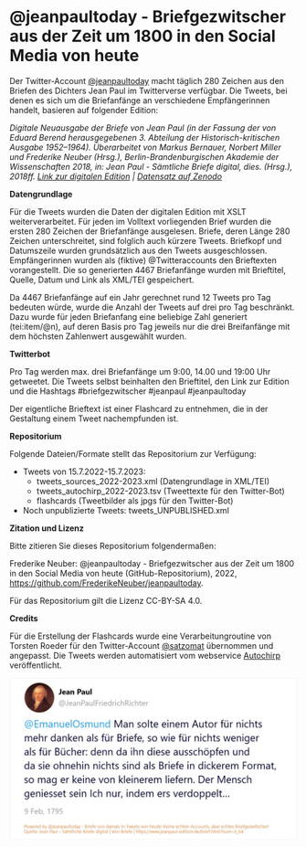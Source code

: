 # @jeanpaultoday - Briefgezwitscher aus der Zeit um 1800 in den Social Media von heute

Der Twitter-Account [@jeanpaultoday](https://twitter.com/jeanpaultoday) macht täglich 280 Zeichen aus den Briefen des Dichters Jean Paul im Twitterverse verfügbar. Die Tweets, bei denen es sich um die Briefanfänge an verschiedene Empfängerinnen handelt, basieren auf folgender Edition:

_Digitale Neuausgabe der Briefe von Jean Paul (in der Fassung der von Eduard Berend herausgegebenen 3. Abteilung der Historisch-kritischen Ausgabe 1952–1964). Überarbeitet von Markus Bernauer, Norbert Miller und Frederike Neuber (Hrsg.), Berlin-Brandenburgischen Akademie der Wissenschaften 2018, in: Jean Paul - Sämtliche Briefe digital, dies. (Hrsg.), 2018ff. [Link zur digitalen Edition](https://www.jeanpaul-edition.de/) | [Datensatz auf Zenodo](https://doi.org/10.5281/zenodo.4109518)_ 



**Datengrundlage**

Für die Tweets wurden die Daten der digitalen Edition mit XSLT weiterverarbeitet. Für jeden im Volltext vorliegenden Brief wurden die ersten 280 Zeichen der Briefanfänge ausgelesen. Briefe, deren Länge 280 Zeichen unterschreitet, sind folglich auch kürzere Tweets. Briefkopf und Datumszeile wurden grundsätzlich aus den Tweets ausgeschlossen. Empfängerinnen wurden als (fiktive) @Twitteraccounts den Brieftexten vorangestellt. Die so generierten 4467 Briefanfänge wurden mit Brieftitel, Quelle, Datum und Link als XML/TEI gespeichert. 

Da 4467 Briefanfänge auf ein Jahr gerechnet rund 12 Tweets pro Tag bedeuten würde, wurde die Anzahl der Tweets auf drei pro Tag beschränkt. Dazu wurde für jeden Briefanfang eine beliebige Zahl generiert (tei:item/@n), auf deren Basis pro Tag jeweils nur die drei Breifanfänge mit dem höchsten Zahlenwert ausgewählt wurden. 

**Twitterbot**

Pro Tag werden max. drei Briefanfänge um 9:00, 14.00 und 19:00 Uhr getweetet. Die Tweets selbst beinhalten den Brieftitel, den Link zur Edition und die Hashtags #briefgezwitscher #jeanpaul #jeanpaultoday

Der eigentliche Brieftext ist einer Flashcard zu entnehmen, die in der Gestaltung einem Tweet nachempfunden ist.

**Repositorium**

Folgende Dateien/Formate stellt das Repositorium zur Verfügung:

* Tweets von 15.7.2022-15.7.2023: 
  * tweets_sources_2022-2023.xml (Datengrundlage in XML/TEI) 
  * tweets_autochirp_2022-2023.tsv (Tweettexte für den Twitter-Bot)
  * flashcards (Tweetbilder als jpgs für den Twitter-Bot)
* Noch unpublizierte Tweets: tweets_UNPUBLISHED.xml

**Zitation und Lizenz**

Bitte zitieren Sie dieses Repositorium folgendermaßen:

Frederike Neuber: @jeanpaultoday - Briefgezwitscher aus der Zeit um 1800 in den Social Media von heute (GitHub-Repositorium), 2022, https://github.com/FrederikeNeuber/jeanpaultoday.

Für das Repositorium gilt die Lizenz CC-BY-SA 4.0.

**Credits**

Für die Erstellung der Flashcards wurde eine Verarbeitungroutine von Torsten Roeder für den Twitter-Account [@satzomat](https://twitter.com/satzomat/) übernommen und angepasst. Die Tweets werden automatisiert vom webservice [Autochirp](https://autochirp.spinfo.uni-koeln.de/) veröffentlicht.


![Erster Tweet am 15.7.2022](first-tweet.jpg)
